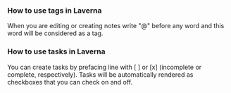 ### How to use tags in Laverna

When you are editing or creating notes write "@" before any word and this word will be considered as a tag.

### How to use tasks in Laverna

You can create tasks by prefacing line with [ ] or [x] (incomplete or complete, respectively). Tasks will be automatically rendered as checkboxes that you can check on and off.
